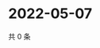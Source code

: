 # 2022-05-07

共 0 条

<!-- BEGIN WEIBO -->
<!-- 最后更新时间 Sat May 07 2022 15:15:02 GMT+0800 (China Standard Time) -->

<!-- END WEIBO -->

